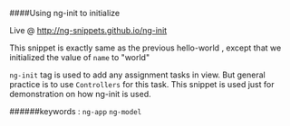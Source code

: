 ####Using ng-init to initialize

Live @ http://ng-snippets.github.io/ng-init

This snippet is exactly same as the previous hello-world , except that we
initialized the value of `name` to "world"

<code>ng-init</code> tag is used to add any assignment tasks in view. But
general practice is to use `Controllers` for this task. This snippet is used
just for demonstration on how ng-init is used.


######keywords : <code>ng-app</code> <code>ng-model </code>
